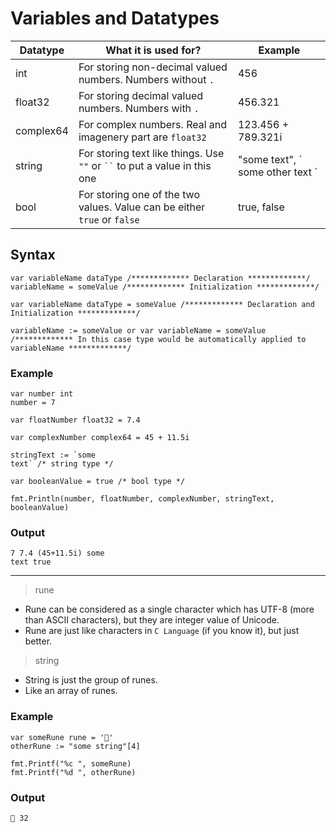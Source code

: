 # Variables and Datatypes

| Datatype | What it is used for? | Example |
| -------- | -------------------- | ------- |
| int | For storing non-decimal valued numbers. Numbers without ` . ` | 456 |
| float32 | For storing decimal valued numbers. Numbers with ` . ` | 456.321 |
| complex64 | For complex numbers. Real and imagenery part are ` float32 ` | 123.456 + 789.321i |
| string | For storing text like things. Use ` "" ` or ` `` ` to put a value in this one | "some text", \` some other text \` |
| bool | For storing one of the two values. Value can be either ` true ` or ` false ` | true, false |

## Syntax

```golang
var variableName dataType /************* Declaration *************/
variableName = someValue /************* Initialization *************/

var variableName dataType = someValue /************* Declaration and Initialization *************/

variableName := someValue or var variableName = someValue /************* In this case type would be automatically applied to variableName *************/
```

### Example

```golang
var number int
number = 7

var floatNumber float32 = 7.4

var complexNumber complex64 = 45 + 11.5i

stringText := `some 
text` /* string type */

var booleanValue = true /* bool type */

fmt.Println(number, floatNumber, complexNumber, stringText, booleanValue)
```

### Output

```
7 7.4 (45+11.5i) some 
text true
```

---

> rune

* Rune can be considered as a single character which has UTF-8 (more than ASCII characters), but they are integer value of Unicode.
* Rune are just like characters in ` C Language ` (if you know it), but just better.

> string

* String is just the group of runes.
* Like an array of runes.

### Example

```golang
var someRune rune = '🤪'
otherRune := "some string"[4]

fmt.Printf("%c ", someRune)
fmt.Printf("%d ", otherRune)
```

### Output

```
🤪 32
```
